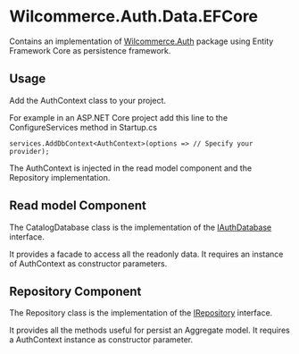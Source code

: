 # Wilcommerce.Auth.Data.EFCore
Contains an implementation of [Wilcommerce.Auth](https://github.com/wilcommerce/Wilcommerce.Auth) package using Entity Framework Core as persistence framework.

## Usage
Add the AuthContext class to your project.

For example in an ASP.NET Core project add this line to the ConfigureServices method in Startup.cs
```<C#>
services.AddDbContext<AuthContext>(options => // Specify your provider);
```

The AuthContext is injected in the read model component and the Repository implementation.

## Read model Component
The CatalogDatabase class is the implementation of the [IAuthDatabase](https://github.com/wilcommerce/Wilcommerce.Auth/blob/develop/src/Wilcommerce.Auth/ReadModels/IAuthDatabase.cs) interface.

It provides a facade to access all the readonly data.
It requires an instance of AuthContext as constructor parameters.

## Repository Component
The Repository class is the implementation of the [IRepository](https://github.com/wilcommerce/Wilcommerce.Auth/blob/develop/src/Wilcommerce.Auth/Repository/IRepository.cs) interface.

It provides all the methods useful for persist an Aggregate model. 
It requires a AuthContext instance as constructor parameter.